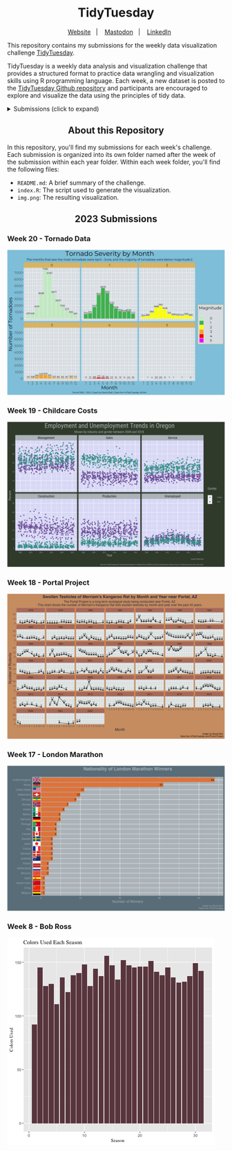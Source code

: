 <h1 align="center">
TidyTuesday
</h1>

<div align="center">

&nbsp;&nbsp;&nbsp; [Website][Website]&nbsp;&nbsp;&nbsp;|&nbsp;&nbsp;&nbsp; [Mastodon][Mastodon]&nbsp;&nbsp;&nbsp;|&nbsp;&nbsp;&nbsp; [LinkedIn][LinkedIn]

</div>

<!--
Quick Link
-->

[Website]:https://www.rbolt.me/
[Mastodon]:https://mastodon.social/@rbolt@pnw.zone
[LinkedIn]:https://www.linkedin.com/in/randi-bolt/

This repository contains my submissions for the weekly data visualization challenge [TidyTuesday](https://github.com/rfordatascience/tidytuesday).

TidyTuesday is a weekly data analysis and visualization challenge that provides a structured format to practice data wrangling and visualization skills using R programming language. Each week, a new dataset is posted to the [TidyTuesday Github repository](https://github.com/rfordatascience/tidytuesday) and participants are encouraged to explore and visualize the data using the principles of tidy data.

<details>
<summary>Submissions (click to expand)</summary> 

<!-- toc -->
* **2023**
  - 2023/Week 20 [Tornado Data](https://github.com/rbolt13/tidytuesday/tree/main/2023/week_20)
  - 2023/Week 19 [Childcare Costs](https://github.com/rbolt13/tidytuesday/tree/main/2023/week_19)
  - 2023/Week 18 [Portal Project](https://github.com/rbolt13/tidytuesday/tree/main/2023/week_18)
  - 2023/Week 17 [London Marathon](https://github.com/rbolt13/tidytuesday/tree/main/2023/week_17)
  - 2023/Week 8 [Bob Ross](https://github.com/rbolt13/tidytuesday/tree/main/2023/week_08)
  
<!-- tocstop -->

</details>

<h2 align="center">
About this Repository
</h2>

In this repository, you'll find my submissions for each week's challenge. Each submission is organized into its own folder named after the week of the submission within each year folder. Within each week folder, you'll find the following files:

* `README.md`: A brief summary of the challenge.
* `index.R`: The script used to generate the visualization.
* `img.png`: The resulting visualization.

<h2 align="center">
2023 Submissions
</h2>

### Week 20 - Tornado Data

![](2023/week_20/plot.png)

### Week 19 - Childcare Costs

![](2023/week_19/plot.png)

### Week 18 - Portal Project

![](2023/week_18/plot.png)

### Week 17 - London Marathon

![](2023/week_17/plot.png)

### Week 8 - Bob Ross

![](2023/week_08/plot.png)

